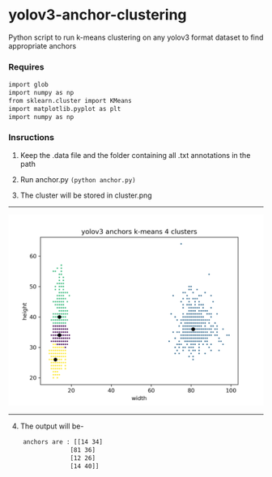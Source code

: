 # yolov3-anchor-clustering
Python script to run k-means clustering on any yolov3 format dataset to find appropriate anchors

### Requires

```
import glob
import numpy as np
from sklearn.cluster import KMeans
import matplotlib.pyplot as plt
import numpy as np
```

### Insructions

1. Keep the .data file and the folder containing all .txt annotations in the path

2. Run anchor.py ` (python anchor.py) `

3. The cluster will be stored in cluster.png

<hr>
<img src="cluster.png"/>

<hr>

4. The output will be- 
```
    anchors are : [[14 34]
                 [81 36]
                 [12 26]
                 [14 40]]
```
